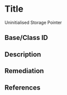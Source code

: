 # Title 
Uninitialised Storage Pointer

## Base/Class ID


## Description 


## Remediation


## References 